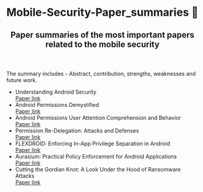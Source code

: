 <html>
  <header>
    <h1 title="Paper Summaries"> Mobile-Security-Paper_summaries 📃</h1>
    <h2>Paper summaries of the most important papers related to the mobile security</h2>
  </header>
  
  <body>
  <p>The summary includes - Abstract, contribution, strengths, weaknesses and future work.</p>
    <ul>
      <li>Understanding Android Security</li>
      <a href="https://courses.cs.washington.edu/courses/cse484/14au/reading/android.pdf">Paper link</a>
      <li>Android Permissions Demystified</li>
      <a href="">Paper link</a>
      <li>Android Permissions User Attention Comprehension and Behavior</li>
      <a href="">Paper link</a>
      <li>Permission Re-Delegation: Attacks and Defenses</li>
      <a href="">Paper link</a>
      <li>FLEXDROID: Enforcing In-App Privilege Separation in Android</li>
      <a href="">Paper link</a>
      <li>Aurasium: Practical Policy Enforcement for Android Applications</li>
      <a href="">Paper link</a>
      <li>Cutting the Gordian Knot: A Look Under the Hood of Ransomware Attacks</li>
      <a href="">Paper link</a>
    </ul>
  </body>
 
</html>
